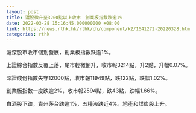 ```yaml
---
layout: post
title: 滬股微升至3200點以上收市　創業板指數跌逾1%
date: 2022-03-28 15:16:45.000000000 +08:00
link: https://news.rthk.hk/rthk/ch/component/k2/1641272-20220328.htm
categories: rthk
---
```


滬深股市收市個別發展，創業板指數跌逾1%。

上證綜合指數反覆上落，尾市輕微倒升，收市報3214點，升2點，升幅0.07%。

深證成份指數失守12000點，收市報11949點，跌122點，跌幅1.02%。

創業板指數一度跌逾2%，收市報2594點，跌43點，跌幅1.66%。

白酒股下跌，貴州茅台跌逾1%，五糧液跌近4%。地產和煤炭股上升。
